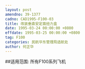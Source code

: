 ```yaml
---
layout: post
amendno: 39-1377
cadno: CAD1995-F100-03
title: 改装垂直安定面扭力盒
date: 1995-03-24 00:00:00 +0800
effdate: 1995-03-25 00:00:00 +0800
tag: F100
categories: 民航华东管理局适航处
author: 何正华
---
```


##适用范围:
所有F100系列飞机


